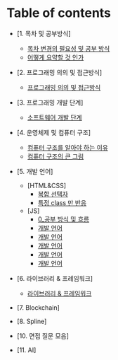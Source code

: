 # Table of contents

* [1. 목차 및 공부방식]
  * [목차 변경의 필요성 및 공부 방식](<01_목차 및 공부방식/목차 변경의 필요성 및 공부 방식.md>)
  * [어떻게 요약할 것 인가](<01_목차 및 공부방식/어떻게 요약할 것 인가.md>)

* [2. 프로그래밍 의의 및 접근방식]
  * [프로그래밍 의의 및 접근방식](<02_프로그래밍 의의 및 접근방식/프로그래밍 의의 및 접근방식.md>)

* [3. 프로그래밍 개발 단계]
  * [소프트웨어 개발 단계](<03_소프트웨어 개발 단계/소프트웨어 개발 단계.md>)

* [4. 운영체제 및 컴퓨터 구조]
  * [컴퓨터 구조를 알아야 하는 이유](<04_운영체제 및 컴퓨터 구조/컴퓨터 구조를 알아야 하는 이유.md>)
  * [컴퓨터 구조의 큰 그림](<04_운영체제 및 컴퓨터 구조/컴퓨터 구조의 큰 그림.md>)

* [5. 개발 언어]
  * [HTML&CSS]
    * [복합 선택자](<05_개발 언어/HTML&CSS/문법/복합 선택자.md>)
    * [특정 class 만 반응](<05_개발 언어/HTML&CSS/자주 구현하게 되는 것들/'동일한 디자인 클래스 그룹' 중, '특정 section' 에 도달했을 때,  '특정 클래스' 만 반응하게 하기.md>)
  * [JS]
    * [0_공부 방식 및 흐름](<05_개발 언어/Javascript/모던 자바스크립트/00장_공부 방식 및 읽기 흐름/0_공부 방식 및 흐름.md>)
    * [개발 언어](<05_개발 언어/Javascript/모던 자바스크립트/01장_프로그래밍과 멘탈모델/1.0 요약.md>)
    * [개발 언어](<05_개발 언어/Javascript/모던 자바스크립트/02장_자바스크립트 란/2.0 요약.md>)
    * [개발 언어](<05_개발 언어/Javascript/모던 자바스크립트/04장_변수/4.0 변수 요약.md>)
    * [개발 언어](<05_개발 언어/Javascript/모던 자바스크립트/13장_스코프(scope)/>)
    * [개발 언어](<05_개발 언어/Javascript/모던 자바스크립트/23장_실행 컨텍스트/23.0 실행 컨텍스트 요약.md>)


* [6. 라이브러리 & 프레임워크]
  * [라이브러리 & 프레임워크](<06_라이브러리 & 프레임워크/React/리액트의 등장과 렌더링 과정 이해하기.md>)

* [7. Blockchain]

* [8. Spline]

* [10. 면접 질문 모음]

* [11. AI]